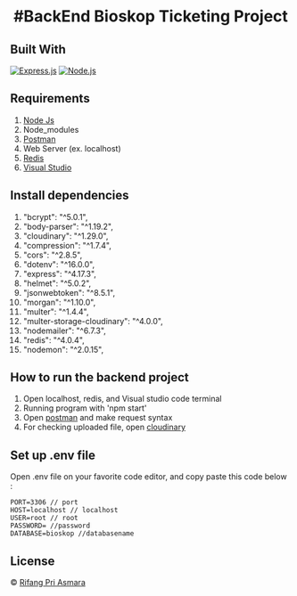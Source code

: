<h1 align="center">#BackEnd Bioskop Ticketing Project</h1>


## Built With

[![Express.js](https://img.shields.io/badge/Express.js-4.x-orange.svg?style=rounded-square)](https://expressjs.com/en/starter/installing.html)
[![Node.js](https://img.shields.io/badge/Node.js-v.12.13-green.svg?style=rounded-square)](https://nodejs.org/)

## Requirements

1. <a href="https://nodejs.org/en/download/">Node Js</a>
2. Node_modules
3. <a href="https://www.getpostman.com/">Postman</a>
4. Web Server (ex. localhost)
5. <a href="https://redis.io/">Redis</a>
6. <a href="https://code.visualstudio.com/">Visual Studio</a>

## Install dependencies
1. "bcrypt": "^5.0.1",
2. "body-parser": "^1.19.2",
3. "cloudinary": "^1.29.0",
4. "compression": "^1.7.4",
5. "cors": "^2.8.5",
6. "dotenv": "^16.0.0",
7. "express": "^4.17.3",
8. "helmet": "^5.0.2",
9. "jsonwebtoken": "^8.5.1",
10. "morgan": "^1.10.0",
11. "multer": "^1.4.4",
12. "multer-storage-cloudinary": "^4.0.0",
13. "nodemailer": "^6.7.3",
14. "redis": "^4.0.4",
15. "nodemon": "^2.0.15",

## How to run the backend project

1. Open localhost, redis, and Visual studio code terminal
3. Running program with 'npm start'
4. Open <a href="https://www.postman.com/">postman</a> and make request syntax
5. For checking uploaded file, open <a href="https://cloudinary.com/home-3722">cloudinary</a>

## Set up .env file

Open .env file on your favorite code editor, and copy paste this code below :

```
PORT=3306 // port
HOST=localhost // localhost
USER=root // root
PASSWORD= //password
DATABASE=bioskop //databasename
```

## License

© [Rifang Pri Asmara](https://github.com/AsmaraRP)

